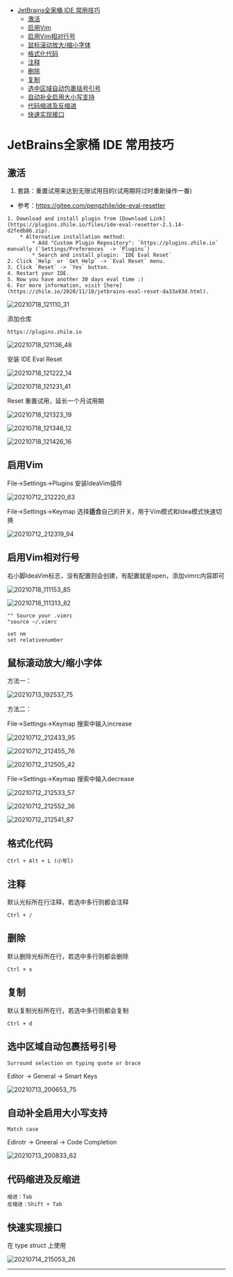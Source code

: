 <!-- MDTOC maxdepth:6 firsth1:1 numbering:0 flatten:0 bullets:1 updateOnSave:1 -->

- [JetBrains全家桶 IDE 常用技巧](#jetbrains全家桶-ide-常用技巧)   
   - [激活](#激活)   
   - [启用Vim](#启用vim)   
   - [启用Vim相对行号](#启用vim相对行号)   
   - [鼠标滚动放大/缩小字体](#鼠标滚动放大缩小字体)   
   - [格式化代码](#格式化代码)   
   - [注释](#注释)   
   - [删除](#删除)   
   - [复制](#复制)   
   - [选中区域自动包裹括号引号](#选中区域自动包裹括号引号)   
   - [自动补全启用大小写支持](#自动补全启用大小写支持)   
   - [代码缩进及反缩进](#代码缩进及反缩进)   
   - [快速实现接口](#快速实现接口)   

<!-- /MDTOC -->
# JetBrains全家桶 IDE 常用技巧

## 激活

1. 套路：重置试用来达到无限试用目的(试用期将过时重新操作一番)

* 参考：<https://gitee.com/pengzhile/ide-eval-resetter>

```
1. Download and install plugin from [Download Link](https://plugins.zhile.io/files/ide-eval-resetter-2.1.14-d2fedb86.zip).
    * Alternative installation method:
        * Add "Custom Plugin Repository": `https://plugins.zhile.io` manually (`Settings/Preferences` -> `Plugins`)
        * Search and install plugin: `IDE Eval Reset`
2. Click `Help` or `Get Help` -> `Eval Reset` menu.
3. Click `Reset` -> `Yes` button.
4. Restart your IDE.
5. Now you have another 30 days eval time :)
6. For more information, visit [here](https://zhile.io/2020/11/18/jetbrains-eval-reset-da33a93d.html).
```


![20210718_121110_31](image/20210718_121110_31.png)

添加仓库


```
https://plugins.zhile.io
```

![20210718_121136_48](image/20210718_121136_48.png)

安装 IDE Eval Reset

![20210718_121222_14](image/20210718_121222_14.png)

![20210718_121231_41](image/20210718_121231_41.png)

Reset 重置试用，延长一个月试用期

![20210718_121323_19](image/20210718_121323_19.png)

![20210718_121346_12](image/20210718_121346_12.png)


![20210718_121426_16](image/20210718_121426_16.png)

## 启用Vim

File->Settings->Plugins 安装IdeaVim插件

![20210712_212220_63](image/20210712_212220_63.png)

File->Settings->Keymap 选择**适合**自己的开关，用于Vim模式和Idea模式快速切换


![20210712_212319_94](image/20210712_212319_94.png)

## 启用Vim相对行号

右小脚IdeaVim标志，没有配置则会创建，有配置就是open，添加vimrc内容即可

![20210718_111153_85](image/20210718_111153_85.png)

![20210718_111313_82](image/20210718_111313_82.png)


```
"" Source your .vimrc
"source ~/.vimrc

set nm
set relativenumber
```


## 鼠标滚动放大/缩小字体

方法一：

![20210713_192537_75](image/20210713_192537_75.png)

方法二：

File->Settings->Keymap 搜索中输入increase

![20210712_212433_95](image/20210712_212433_95.png)

![20210712_212455_76](image/20210712_212455_76.png)

![20210712_212505_42](image/20210712_212505_42.png)

File->Settings->Keymap 搜索中输入decrease

![20210712_212533_57](image/20210712_212533_57.png)

![20210712_212552_36](image/20210712_212552_36.png)

![20210712_212541_87](image/20210712_212541_87.png)

## 格式化代码

```
Ctrl + Alt + L (小写l)
```

## 注释

默认光标所在行注释，若选中多行则都会注释

```
Ctrl + /
```

## 删除

默认删除光标所在行，若选中多行则都会删除

```
Ctrl + x
```

## 复制

默认复制光标所在行，若选中多行则都会复制

```
Ctrl + d
```

## 选中区域自动包裹括号引号

```
Surround selection on typing quote or brace
```

Editor -> General -> Smart Keys

![20210713_200653_75](image/20210713_200653_75.png)


## 自动补全启用大小写支持

```
Match case
```

Edirotr -> Gneeral -> Code Completion

![20210713_200833_62](image/20210713_200833_62.png)


## 代码缩进及反缩进

```
缩进：Tab
反缩进：Shift + Tab
```

## 快速实现接口

在 type struct 上使用

![20210714_215053_26](image/20210714_215053_26.png)










---
